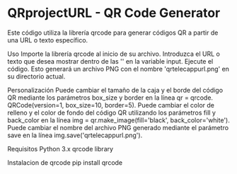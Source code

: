 # QRprojectURL - QR Code Generator
Este código utiliza la librería qrcode para generar códigos QR a partir de una URL o texto específico.

Uso
Importe la librería qrcode al inicio de su archivo.
Introduzca el URL o texto que desea mostrar dentro de las '' en la variable input.
Ejecute el código. Esto generará un archivo PNG con el nombre 'qrtelecappurl.png' en su directorio actual.

Personalización
Puede cambiar el tamaño de la caja y el borde del código QR mediante los parámetros box_size y border en la línea qr = qrcode. QRCode(version=1, box_size=10, border=5).
Puede cambiar el color de relleno y el color de fondo del código QR utilizando los parámetros fill y back_color en la línea img = qr.make_image(fill='black', back_color='white').
Puede cambiar el nombre del archivo PNG generado mediante el parámetro save en la línea img.save('qrtelecappurl.png').

Requisitos
Python 3.x
qrcode library

Instalacion de qrcode
pip install qrcode
